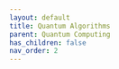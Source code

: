 ```yaml
---
layout: default
title: Quantum Algorithms
parent: Quantum Computing
has_children: false
nav_order: 2
---
```



